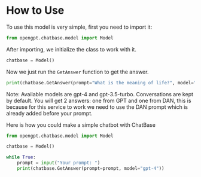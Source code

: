 # How to Use

To use this model is very simple, first you need to import it:

```py
from opengpt.chatbase.model import Model
```

After importing, we initialize the class to work with it.

```py
chatbase = Model()
```

Now we just run the `GetAnswer` function to get the answer.

```py
print(chatbase.GetAnswer(prompt="What is the meaning of life?", model="gpt-4"))
```
Note: Available models are gpt-4 and gpt-3.5-turbo. Conversations are kept by default. You will get 2 answers: one from GPT and one from DAN, this is because for this service to work we need to use the DAN prompt which is already added before your prompt.

Here is how you could make a simple chatbot with ChatBase

```py
from opengpt.chatbase.model import Model

chatbase = Model()

while True:
    prompt = input("Your prompt: ")
    print(chatbase.GetAnswer(prompt=prompt, model="gpt-4"))
```
